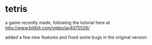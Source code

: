 # tetris
a game recently made, following the tutorial here at
http://www.bilibili.com/video/av4075526/

added a few new features and fixed some bugs in the original version

